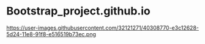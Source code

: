 # Bootstrap_project.github.io
https://user-images.githubusercontent.com/32121271/40308770-e3c12628-5d24-11e8-91f8-e516519b73ec.png
